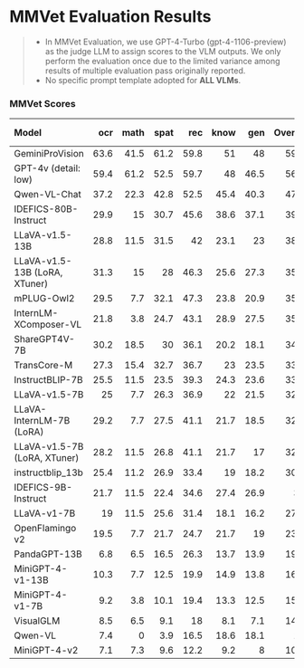 # MMVet Evaluation Results

> - In MMVet Evaluation, we use GPT-4-Turbo (gpt-4-1106-preview) as the judge LLM to assign scores to the VLM outputs. We only perform the evaluation once due to the limited variance among results of multiple evaluation pass originally reported. 
> - No specific prompt template adopted for **ALL VLMs**.

### MMVet Scores


| Model                         |  ocr | math | spat |  rec | know |  gen | Overall | [**Overall (Official)**](https://paperswithcode.com/sota/visual-question-answering-on-mm-vet) |
| :---------------------------- | ---: | ---: | ---: | ---: | ---: | ---: | ------: | -----------------------------------------------------------: |
| GeminiProVision               | 63.6 | 41.5 | 61.2 | 59.8 |   51 |   48 |    59.2 |                                                     64.3±0.4 |
| GPT-4v (detail: low)          | 59.4 | 61.2 | 52.5 | 59.7 |   48 | 46.5 |    56.8 |                                                     60.2±0.3 |
| Qwen-VL-Chat                  | 37.2 | 22.3 | 42.8 | 52.5 | 45.4 | 40.3 |    47.3 |                                                          N/A |
| IDEFICS-80B-Instruct          | 29.9 |   15 | 30.7 | 45.6 | 38.6 | 37.1 |    39.7 |                                                          N/A |
| LLaVA-v1.5-13B                | 28.8 | 11.5 | 31.5 |   42 | 23.1 |   23 |    38.3 |                                                     36.3±0.2 |
| LLaVA-v1.5-13B (LoRA, XTuner) | 31.3 |   15 |   28 | 46.3 | 25.6 | 27.3 |    35.9 |                                                          N/A |
| mPLUG-Owl2                    | 29.5 |  7.7 | 32.1 | 47.3 | 23.8 | 20.9 |    35.7 |                                                     36.3±0.1 |
| InternLM-XComposer-VL         | 21.8 |  3.8 | 24.7 | 43.1 | 28.9 | 27.5 |    35.2 |                                                          N/A |
| ShareGPT4V-7B                 | 30.2 | 18.5 |   30 | 36.1 | 20.2 | 18.1 |    34.7 |                                                         37.6 |
| TransCore-M                   | 27.3 | 15.4 | 32.7 | 36.7 |   23 | 23.5 |    33.9 |                                                          N/A |
| InstructBLIP-7B               | 25.5 | 11.5 | 23.5 | 39.3 | 24.3 | 23.6 |    33.1 |                                                     26.2±0.2 |
| LLaVA-v1.5-7B                 |   25 |  7.7 | 26.3 | 36.9 |   22 | 21.5 |    32.7 |                                                     31.1±0.2 |
| LLaVA-InternLM-7B (LoRA)      | 29.2 |  7.7 | 27.5 | 41.1 | 21.7 | 18.5 |    32.4 |                                                          N/A |
| LLaVA-v1.5-7B (LoRA, XTuner)  | 28.2 | 11.5 | 26.8 | 41.1 | 21.7 |   17 |    32.2 |                                                          N/A |
| instructblip_13b              | 25.4 | 11.2 | 26.9 | 33.4 |   19 | 18.2 |    30.1 |                                                     25.6±0.3 |
| IDEFICS-9B-Instruct           | 21.7 | 11.5 | 22.4 | 34.6 | 27.4 | 26.9 |      30 |                                                          N/A |
| LLaVA-v1-7B                   |   19 | 11.5 | 25.6 | 31.4 | 18.1 | 16.2 |    27.4 |                                                     23.8±0.6 |
| OpenFlamingo v2               | 19.5 |  7.7 | 21.7 | 24.7 | 21.7 |   19 |    23.3 |                                                     24.8±0.2 |
| PandaGPT-13B                  |  6.8 |  6.5 | 16.5 | 26.3 | 13.7 | 13.9 |    19.6 |                                                          N/A |
| MiniGPT-4-v1-13B              | 10.3 |  7.7 | 12.5 | 19.9 | 14.9 | 13.8 |    16.9 |                                                     24.4±0.4 |
| MiniGPT-4-v1-7B               |  9.2 |  3.8 | 10.1 | 19.4 | 13.3 | 12.5 |    15.6 |                                                     22.1±0.1 |
| VisualGLM                     |  8.5 |  6.5 |  9.1 |   18 |  8.1 |  7.1 |    14.8 |                                                          N/A |
| Qwen-VL                       |  7.4 |    0 |  3.9 | 16.5 | 18.6 | 18.1 |      13 |                                                          N/A |
| MiniGPT-4-v2                  |  7.1 |  7.3 |  9.6 | 12.2 |  9.2 |    8 |    10.5 |                                                          N/A |
